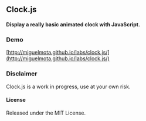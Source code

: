 ## Clock.js

#### Display a really basic animated clock with JavaScript.

### Demo
[http://miguelmota.github.io/labs/clock.js/](http://miguelmota.github.io/labs/clock.js/)

### Disclaimer

Clock.js is a work in progress, use at your own risk.

#### License

Released under the MIT License.
